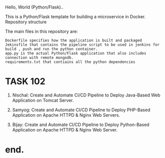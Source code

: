 Hello, World (Python/Flask)..

This is a Python/Flask template for building a microservice in Docker.
Repository structure

The main files in this repository are:

    Dockerfile specifies how the application is built and packaged
    Jekinsfile that contains the pipeline script to be used in jenkins for build , push and run the python container.
    app.py is the actual Python/Flask application that also includes connection with remote mongodb.
    requirements.txt that contiains all the python dependencies


# TASK 102

1. Nischal: Create and Automate CI/CD Pipeline to Deploy Java-Based Web Application on Tomcat Server.

2. Samyog: Create and Automate CI/CD Pipeline to Deploy PHP-Based Application on Apache HTTPD & Nginx Web Servers.

3. Bijay: Create and Automate CI/CD Pipeline to Deploy Python-Based Application on Apache HTTPD & Nginx Web Server.

# end.